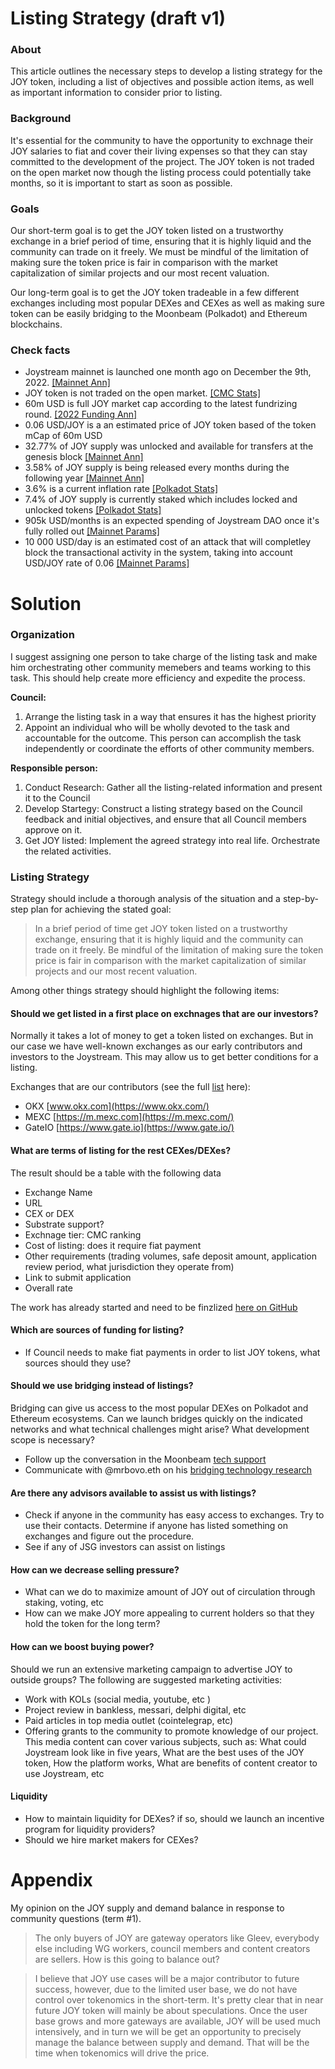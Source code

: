 # Listing Strategy (draft v1) 

### About

This article outlines the necessary steps to develop a listing strategy for the JOY token, including a list of objectives and possible action items, as well as important information to consider prior to listing.

### Background

It's essential for the community to have the opportunity to exchnage their JOY salaries to fiat and cover their living expenses so that they can stay committed to the development of the project. The JOY token is not traded on the open market now though the listing process could potentially take months, so it is important to start as soon as possible. 

### Goals

Our short-term goal is to get the JOY token listed on a trustworthy exchange in a brief period of time, ensuring that it is highly liquid and the community can trade on it freely. We must be mindful of the limitation of making sure the token price is fair in comparison with the market capitalization of similar projects and our most recent valuation.

Our long-term goal is to get the JOY token tradeable in a few different exchanges including most popular DEXes and CEXes as well as making sure token can be easily bridging to the Moonbeam (Polkadot) and Ethereum blockchains.  

### Check facts

- Joystream mainnet is launched one month ago on December the 9th, 2022. [[Mainnet Ann]](https://blog.joystream.org/mainnet-is-live/)
- JOY token is not traded on the open market. [[CMC Stats]](https://coinmarketcap.com/currencies/joystream/)
- 60m USD is full JOY market cap according to the latest fundrizing round. [[2022 Funding Ann]](https://blog.joystream.org/2022-funding/)
- 0.06 USD/JOY is a an estimated price of JOY token based of the token mCap of 60m USD
- 32.77% of JOY supply was unlocked and available for transfers at the genesis block [[Mainnet Ann]](https://blog.joystream.org/mainnet-is-live/)
- 3.58% of JOY supply is being released every months during the following year [[Mainnet Ann]](https://blog.joystream.org/mainnet-is-live/)
- 3.6% is a current inflation rate [[Polkadot Stats]](https://polkadot.js.org/apps/?rpc=wss%3A%2F%2Frpc.joystream.org%3A9944#/staking)
- 7.4% of JOY supply is currently staked which includes locked and unlocked tokens [[Polkadot Stats]](https://polkadot.js.org/apps/?rpc=wss%3A%2F%2Frpc.joystream.org%3A9944#/staking)
- 905k USD/months is an expected spending of Joystream DAO once it's fully rolled out [[Mainnet Params]](https://gist.github.com/bedeho/1b231111596e25b215bc66f0bd0e7ccc)
- 10 000 USD/day is an estimated cost of an attack that will completley block the transactional activity in the system, taking into account USD/JOY rate of 0.06 [[Mainnet Params]](https://gist.github.com/bedeho/1b231111596e25b215bc66f0bd0e7ccc)

# Solution

### Organization

I suggest assigning one person to take charge of the listing task and make him orchestrating other community memebers and teams working to this task. This should help create more efficiency and expedite the process.

**Council:**

1. Arrange the listing task in a way that ensures it has the highest priority
2. Appoint an individual who will be wholly devoted to the task and accountable for the outcome. This person can accomplish the task independently or coordinate the efforts of other community members.

**Responsible person:**

1. Conduct Research: Gather all the listing-related information and present it to the Council
2. Develop Startegy: Construct a listing strategy based on the Council feedback and initial objectives, and ensure that all Council members approve on it.
3. Get JOY listed: Implement the agreed strategy into real life. Orchestrate the related activities. 

### Listing Strategy

Strategy should include a thorough analysis of the situation and a step-by-step plan for achieving the stated goal:

> In a brief period of time get JOY token listed on a trustworthy exchange, ensuring that it is highly liquid and the community can trade on it freely. Be mindful of the limitation of making sure the token price is fair in comparison with the market capitalization of similar projects and our most recent valuation.

Among other things strategy should highlight the following items:

#### Should we get listed in a first place on exchnages that are our investors?

Normally it takes a lot of money to get a token listed on exchanges. But in our case we have well-known exchanges as our early contributors and investors to the Joystream. This may allow us to get better conditions for a listing.

Exchanges that are our contributors (see the full [list](https://arcticstartup.com/joystream-raised-d-5-85-m/) here):

- OKX [www.okx.com](https://www.okx.com/)
- MEXC [https://m.mexc.com](https://m.mexc.com/)
- GateIO [https://www.gate.io](https://www.gate.io/)

#### What are terms of listing for the rest CEXes/DEXes? 

The result should be a table with the following data 
 - Exchange Name 
 - URL
 - CEX or DEX
 - Substrate support?
 - Exchnage tier: CMC ranking
 - Cost of listing: does it require fiat payment
 - Other requirements (trading volumes, safe deposit amount, application review period, what jurisdiction they operate from)
 - Link to submit application
 - Overall rate

The work has already started and need to be finzlized [here on GitHub](https://github.com/Joystream/community-repo/issues/865)

#### Which are sources of funding for listing?  

- If Council needs to make fiat payments in order to list JOY tokens, what sources should they use?

#### Should we use bridging instead of listings?

Bridging can give us access to the most popular DEXes on Polkadot and Ethereum ecosystems.  Can we launch bridges quickly on the indicated networks and what technical challenges might arise? What development scope is necessary?
- Follow up the conversation in the Moonbeam [tech support](https://discord.com/channels/745382242326413442/930467366268198912/1059188993385824267) 
- Communicate with @mrbovo.eth on his [bridging technology research](https://discord.com/channels/811216481340751934/1035124335255506984/1059754673797607465)

#### Are there any advisors available to assist us with listings?

- Check if anyone in the community has easy access to exchanges. Try to use their contacts. Determine if anyone has listed something on exchanges and figure out the procedure.
- See if any of JSG investors can assist on listings 

#### How can we decrease selling pressure?

- What can we  do to maximize amount of JOY out of circulation through staking, voting, etc
- How can we make JOY more appealing to current holders so that they hold the token for the long term?

#### How can we boost buying power?
Should we run an extensive marketing campaign to advertise JOY to outside groups?
The following are suggested marketing activities:
- Work with KOLs (social media, youtube, etc )
- Project review in bankless, messari, delphi digital, etc
- Paid articles in top media outlet (cointelegrap, etc)
- Offering grants to the community to promote knowledge of our project. This media content can cover various subjects, such as: What could Joystream look like in five years, What are the best uses of the JOY token, How the platform works, What are benefits of content creator to use Joystream, etc

#### Liquidity 
- How to maintain liquidity for DEXes? if so, should we launch an incentive program for liquidity providers? 
- Should we hire market makers for CEXes?


# Appendix 
My opinion on the JOY supply and demand balance in response to community questions (term #1).

> The only buyers of JOY are gateway operators like Gleev, everybody else including WG workers, council members and content creators are sellers. How is this going to balance out?

> I believe that JOY use cases will be a major contributor to future success, however, due to the limited user base, we do not have control over tokenomics in the short-term. It's pretty clear that in near future JOY token will mainly be about speculations.  Once the user base grows and more gateways are available, JOY will be used much intensively, and in turn  we will be get an opportunity to precisely manage the balance between supply and demand. That will be the time when tokenomics will drive the price. 
